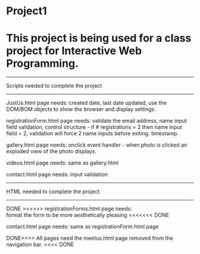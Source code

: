# Project1
# This project is being used for a class project for Interactive Web Programming.

_______________________________________
Scripts needed to complete the project
_______________________________________

JustUs.html page needs: created date, last date updated, use the DOM/BOM objects to show the browser and display settings.

registrationForm.html page needs: validate the email address, name input field validation, control structure - if # registrations = 2 then name input field = 2, validation will force 2 name inputs before exiting. timestamp.

gallery.html page needs: onclick event handler - when photo is clicked an exploded view of the photo displays. 

videos.html page needs: same as gallery.html

contact.html page needs: input validation 

______________________________________
HTML needed to complete the project
______________________________________

DONE >>>>>> registrationForms.html page needs:  
format the form to be more aesthetically pleasing <<<<<<< DONE

contact.html page needs: same as registrationForm.html page

DONE>>>> All pages need the meetus.html page removed from the navigation bar. <<<< DONE

